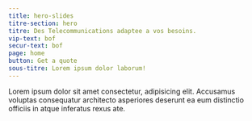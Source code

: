 ```yaml
---
title: hero-slides
titre-section: hero
titre: Des Telecommunications adaptee a vos besoins.
vip-text: bof
secur-text: bof
page: home
button: Get a quote
sous-titre: Lorem ipsum dolor laborum!
---
```

Lorem ipsum dolor sit amet consectetur, adipisicing elit. Accusamus voluptas consequatur architecto asperiores deserunt ea eum distinctio officiis in atque inferatus rexus ate.